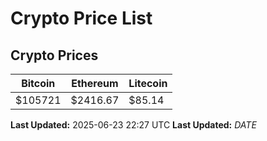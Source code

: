 # Crypto Price List

## Crypto Prices
| Bitcoin | Ethereum | Litecoin |
| ------- | -------- | -------- |
| $105721 | $2416.67 | $85.14 |
**Last Updated:** 2025-06-23 22:27 UTC
**Last Updated:** $DATE$
